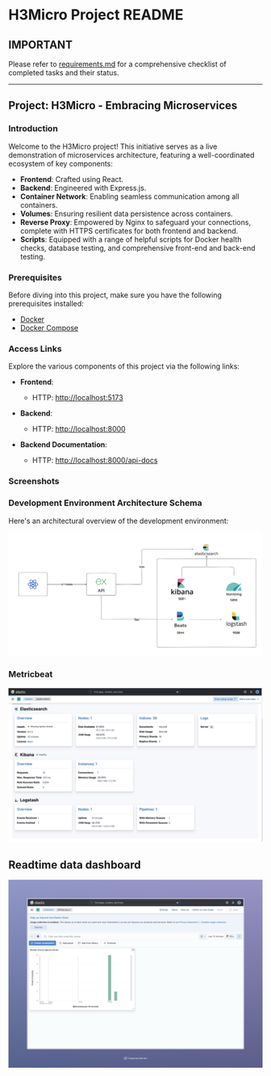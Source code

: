 # H3Micro Project README

## IMPORTANT

Please refer to [requirements.md](./requirements.md) for a comprehensive checklist of completed tasks and their status.

---

## Project: H3Micro - Embracing Microservices

### Introduction

Welcome to the H3Micro project! This initiative serves as a live demonstration of microservices architecture, featuring a well-coordinated ecosystem of key components:

-   **Frontend**: Crafted using React.
-   **Backend**: Engineered with Express.js.
-   **Container Network**: Enabling seamless communication among all containers.
-   **Volumes**: Ensuring resilient data persistence across containers.
-   **Reverse Proxy**: Empowered by Nginx to safeguard your connections, complete with HTTPS certificates for both frontend and backend.
-   **Scripts**: Equipped with a range of helpful scripts for Docker health checks, database testing, and comprehensive front-end and back-end testing.

### Prerequisites

Before diving into this project, make sure you have the following prerequisites installed:

-   [Docker](https://www.docker.com/get-started)
-   [Docker Compose](https://docs.docker.com/compose/install)

### Access Links

Explore the various components of this project via the following links:

-   **Frontend**:

    -   HTTP: [http://localhost:5173](http://localhost:5173)

-   **Backend**:

    -   HTTP: [http://localhost:8000](http://localhost:8000)

-   **Backend Documentation**:

    -   HTTP: [http://localhost:8000/api-docs](http://localhost:8000/api-docs)

### Screenshots

### Development Environment Architecture Schema

Here's an architectural overview of the development environment:

![Development Environment Architecture](./images/diagram.png)

### Metricbeat

![Development Environment Architecture](./images/elastic-monitoring.png)

## Readtime data dashboard

![Alt text](./images/dashboard.png)
